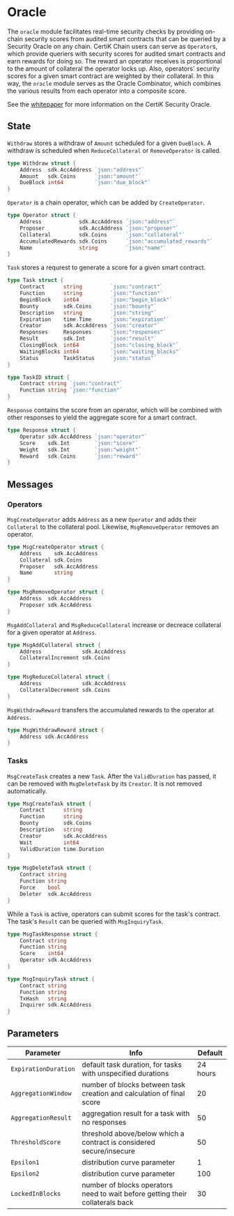# Oracle

The `oracle` module facilitates real-time security checks by providing on-chain security scores from audited smart contracts that can be queried by a Security Oracle on any chain.
CertiK Chain users can serve as `Operator`s, which provide queriers with security scores for audited smart contracts and earn rewards for doing so. The reward an operator receives is proportional to the amount of collateral the operator locks up. Also, operators' security scores for a given smart contract are weighted by their collateral. In this way, the `oracle` module serves as the Oracle Combinator, which combines the various results from each operator into a composite score.

See the [whitepaper](https://www.certik.foundation/whitepaper#2-CertiK-Security-Oracle) for more information on the CertiK Security Oracle.


## State

`Withdraw` stores a withdraw of `Amount` scheduled for a given `DueBlock`. A withdraw is scheduled when `ReduceCollateral` or `RemoveOperator` is called.

```go
type Withdraw struct {
	Address  sdk.AccAddress `json:"address"`
	Amount   sdk.Coins      `json:"amount"`
	DueBlock int64          `json:"due_block"`
}
```

`Operator` is a chain operator, which can be added by `CreateOperator`.

```go
type Operator struct {
	Address            sdk.AccAddress `json:"address"`
	Proposer           sdk.AccAddress `json:"proposer"`
	Collateral         sdk.Coins      `json:"collateral"`
	AccumulatedRewards sdk.Coins      `json:"accumulated_rewards"`
	Name               string         `json:"name"`
}
```

`Task` stores a requrest to generate a score for a given smart contract.

```go
type Task struct {
	Contract      string         `json:"contract"`
	Function      string         `json:"function"`
	BeginBlock    int64          `json:"begin_block"`
	Bounty        sdk.Coins      `json:"bounty"`
	Description   string         `json:"string"`
	Expiration    time.Time      `json:"expiration"`
	Creator       sdk.AccAddress `json:"creator"`
	Responses     Responses      `json:"responses"`
	Result        sdk.Int        `json:"result"`
	ClosingBlock  int64          `json:"closing_block"`
	WaitingBlocks int64          `json:"waiting_blocks"`
	Status        TaskStatus     `json:"status"`
}

type TaskID struct {
	Contract string `json:"contract"`
	Function string `json:"function"`
}
```

`Response` contains the score from an operator, which will be combined with other responses to yield the aggregate score for a smart contract.

```go
type Response struct {
	Operator sdk.AccAddress `json:"operator"`
	Score    sdk.Int        `json:"score"`
	Weight   sdk.Int        `json:"weight"`
	Reward   sdk.Coins      `json:"reward"`
}
```

## Messages

### Operators

`MsgCreateOperator` adds `Address` as a new `Operator` and adds their `Collateral` to the collateral pool. Likewise, `MsgRemoveOperator` removes an operator.

```go
type MsgCreateOperator struct {
	Address    sdk.AccAddress
	Collateral sdk.Coins
	Proposer   sdk.AccAddress
	Name       string
}

type MsgRemoveOperator struct {
	Address  sdk.AccAddress
	Proposer sdk.AccAddress
}
```

`MsgAddCollateral` and `MsgReduceCollateral` increase or decreace collateral for a given operator at `Address`.

```go
type MsgAddCollateral struct {
	Address             sdk.AccAddress
	CollateralIncrement sdk.Coins
}

type MsgReduceCollateral struct {
	Address             sdk.AccAddress
	CollateralDecrement sdk.Coins
}
```

`MsgWithdrawReward` transfers the accumulated rewards to the operator at `Address`.

```go
type MsgWithdrawReward struct {
	Address sdk.AccAddress
}
```

### Tasks

`MsgCreateTask` creates a new `Task`. After the `ValidDuration` has passed, it can be removed with `MsgDeleteTask` by its `Creator`. It is not removed automatically.

```go
type MsgCreateTask struct {
	Contract      string
	Function      string
	Bounty        sdk.Coins
	Description   string
	Creator       sdk.AccAddress
	Wait          int64
	ValidDuration time.Duration
}

type MsgDeleteTask struct {
	Contract string
	Function string
	Force    bool
	Deleter  sdk.AccAddress
}
```

While a `Task` is active, operators can submit scores for the task's contract. The task's `Result` can be queried with `MsgInquiryTask`.

```go
type MsgTaskResponse struct {
	Contract string
	Function string
	Score    int64
	Operator sdk.AccAddress
}

type MsgInquiryTask struct {
	Contract string
	Function string
	TxHash   string
	Inquirer sdk.AccAddress
}
```

## Parameters
| Parameter            | Info                                                                          | Default  |
|----------------------|-------------------------------------------------------------------------------|----------|
| `ExpirationDuration` | default task duration, for tasks with unspecified durations                   | 24 hours |
| `AggregationWindow`  | number of blocks between task creation and calculation of final score         | 20       |
| `AggregationResult`  | aggregation result for a task with no responses                               | 50       |
| `ThresholdScore`     | threshold above/below which a contract is considered secure/insecure          | 50       |
| `Epsilon1`           | distribution curve parameter                                                  | 1        |
| `Epsilon2`           | distribution curve parameter                                                  | 100      |
| `LockedInBlocks`     | number of blocks operators need to wait before getting their collaterals back | 30       |
